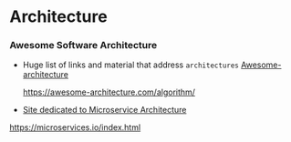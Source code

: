 # Architecture

### Awesome Software Architecture

- Huge list of links and material that address `architectures`
  [Awesome-architecture](https://awesome-architecture.com/algorithm)

  https://awesome-architecture.com/algorithm/

* [Site dedicated to Microservice Architecture](https://microservices.io/index.html)

https://microservices.io/index.html
